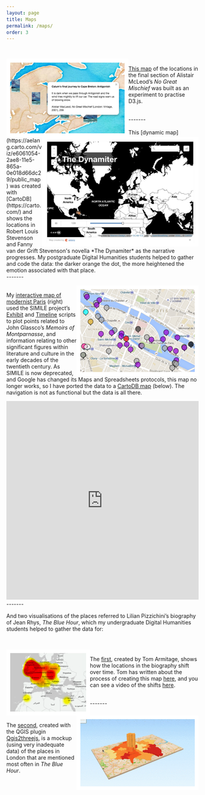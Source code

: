 ```yaml
---
layout: page
title: Maps
permalink: /maps/
order: 3
---
```


<br />

<a href="/McLeod_map.html"><img style="float:left;border:10px solid white" src="/McLeodMap.png"></a>
	<br />[This map](http://aelang.github.io/McLeod_map.html) of the locations in the final section of Alistair McLeod’s *No Great Mischief* was built as an experiment to practise D3.js. 

<br />
-------
<br />

<br />
<a href="https://aelang.carto.com/viz/e6061054-2ae8-11e5-865a-0e018d66dc29/public_map"><img style="float:right;border:10px solid white" src="/CartoDynamiter.png" width="390" height="266"></a>
This [dynamic map](https://aelang.carto.com/viz/e6061054-2ae8-11e5-865a-0e018d66dc29/public_map) was created with [CartoDB](https://carto.com/) and shows the locations in Robert Louis Stevenson and Fanny van der Grift Stevenson's novella *The Dynamiter* as the narrative progresses. My postgraduate Digital Humanities students helped to gather and code the data: the darker orange the dot, the more heightened the emotion associated with that place.
 

<br />
-------

<a href="https://aelang.github.io/glassco.htm"><img style="float:right;border:10px solid white" src="/GlasscoMap2.png"></a>  
My [interactive map of modernist Paris](../glassco.htm) (right) used the SIMILE project’s [Exhibit](https://web.archive.org/web/20150106091555/http://www.simile-widgets.org/exhibit/) and [Timeline](https://web.archive.org/web/20150106091555/http://www.simile-widgets.org/timeline/) scripts to plot points related to John Glassco’s *Memoirs of Montparnasse*, and information relating to other significant figures within literature and culture in the early decades of the twentieth century. As SIMILE is now deprecated, and Google has changed its Maps and Spreadsheets protocols, this map no longer works, so I have ported the data to a [CartoDB map](https://aelang.carto.com/viz/569fe8ff-c904-4f0b-b5ba-fca2e0de5f03/public_map) (below). The navigation is not as functional but the data is all there.
<iframe width="100%" height="520" frameborder="0" src="https://aelang.carto.com/viz/569fe8ff-c904-4f0b-b5ba-fca2e0de5f03/embed_map" allowfullscreen webkitallowfullscreen mozallowfullscreen oallowfullscreen msallowfullscreen></iframe>

<br />
-------

<br />

And two visualisations of the places referred to Lilian Pizzichini’s biography of Jean Rhys, *The Blue Hour*, which my undergraduate Digital Humanities students helped to gather the data for:

<br />

<a href="https://www.linkedin.com/pulse/mapping-narrative-using-qgis-show-how-books-sense-place-tom-armitage"><img style="float:left;border:10px solid white" src="/QGISArmitage.png"> </a>
<br />
The [first](https://www.linkedin.com/pulse/mapping-narrative-using-qgis-show-how-books-sense-place-tom-armitage), created by Tom Armitage, shows how the locations in the biography shift over time. Tom has written about the process of creating this map [here](https://www.linkedin.com/pulse/mapping-narrative-using-qgis-show-how-books-sense-place-tom-armitage), and you can see a video of the shifts [here](https://youtu.be/JXlb6MV2Qd8).


<br />
-------
<br />

<a href="/QGIS3d3.mp4"><img style="float:right;border:10px solid white" src="/QGIS3d2.gif"> </a>
<br />
The [second](/QGIS3d3.mp4), created with the QGIS plugin [Qgis2threejs](https://plugins.qgis.org/plugins/Qgis2threejs/), is a mockup (using very inadequate data) of the places in London that are mentioned most often in *The Blue Hour*.
